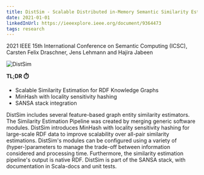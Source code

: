 ```yaml
---
title: DistSim - Scalable Distributed in-Memory Semantic Similarity Estimation for RDF Knowledge Graphs
date: 2021-01-01
linkedInUrl: https://ieeexplore.ieee.org/document/9364473
tags: research
---
```


2021 IEEE 15th International Conference on Semantic Computing (ICSC), Carsten Felix Draschner, Jens Lehmann and Hajira Jabeen

![DistSim](/img/research_images/distsim.png)

**TL;DR ⏱️**
- Scalable Similarity Estimation for RDF Knowledge Graphs
- MinHash with locality sensitivity hashing
- SANSA stack integration

<!-- excerpt -->

DistSim includes several feature-based graph entity similarity estimators. The Similarity Estimation Pipeline was created by merging generic software modules. DistSim introduces MinHash with locality sensitivity hashing for large-scale RDF data to improve scalability over all-pair similarity estimations. DistSim's modules can be configured using a variety of (hyper-)parameters to manage the trade-off between information considered and processing time. Furthermore, the similarity estimation pipeline's output is native RDF. DistSim is part of the SANSA stack, with documentation in Scala-docs and unit tests.